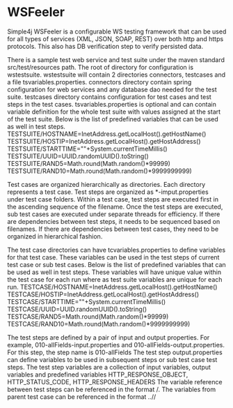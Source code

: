 # WSFeeler

Simple4j WSFeeler is a configurable WS testing framework that can be used for all types of services (XML, JSON, SOAP, REST) over both http and https protocols.
This also has DB verification step to verify persisted data.

There is a sample test web service and test suite under the maven standard src/test/resources path.
The root of directory for configuration is wstestsuite.
wstestsuite will contain 2 directories connectors, testcases and a file tsvariables.properties.
connectors directory contain spring configuration for web services and any database dao needed for the test suite.
testcases directory contains configuration for test cases and test steps in the test cases.
tsvariables.properties is optional and can contain variable definition for the whole test suite with values assigned at the start of the test suite. Below is the list of predefined variables that can be used as well in test steps.
TESTSUITE/HOSTNAME=InetAddress.getLocalHost().getHostName()
TESTSUITE/HOSTIP=InetAddress.getLocalHost().getHostAddress()
TESTSUITE/STARTTIME=""+System.currentTimeMillis()
TESTSUITE/UUID=UUID.randomUUID().toString()
TESTSUITE/RAND5=Math.round(Math.random()*99999)
TESTSUITE/RAND10=Math.round(Math.random()*9999999999)


Test cases are organized hierarchically as directories. Each directory represents a test case.
Test steps are organized as *-imput.properties under test case folders.
Within a test case, test steps are executed first in the ascending sequence of the filename.
Once the test steps are executed, sub test cases are executed under separate threads for efficiency.
If there are dependencies between test steps, it needs to be sequenced based on filenames.
If there are dependencies between test cases, they need to be organized in hierarchical fashion.

The test case directories can have tcvariables.properties to define variables for that test case. These variables can be used in the test steps of current test case or sub test cases. Below is the list of predefined variables that can be used as well in test steps. These variables will have unique value within the test case for each run where as test suite variables are unique for each run.
TESTCASE/HOSTNAME=InetAddress.getLocalHost().getHostName()
TESTCASE/HOSTIP=InetAddress.getLocalHost().getHostAddress()
TESTCASE/STARTTIME=""+System.currentTimeMillis()
TESTCASE/UUID=UUID.randomUUID().toString()
TESTCASE/RAND5=Math.round(Math.random()*99999)
TESTCASE/RAND10=Math.round(Math.random()*9999999999)

The test steps are defined by a pair of input and output properties. For example, 010-allFields-input.properties and 010-allFields-output.properties. For this step, the step name is 010-allFields
The test step output.properties can define variables to be used in subsequent steps or sub test case test steps. The test step variables are a collection of input variables, output variables and predefined variables HTTP_RESPONSE_OBJECT, HTTP_STATUS_CODE, HTTP_RESPONSE_HEADERS
The variable reference between test steps can be referenced in the format <test step name>/<variable name>. The variables from parent test case can be referenced in the format ../<parent test case test step name>/<variable name>
